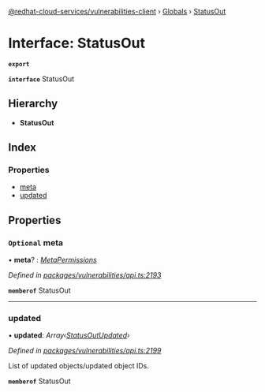 [@redhat-cloud-services/vulnerabilities-client](../README.md) › [Globals](../globals.md) › [StatusOut](statusout.md)

# Interface: StatusOut

**`export`** 

**`interface`** StatusOut

## Hierarchy

* **StatusOut**

## Index

### Properties

* [meta](statusout.md#optional-meta)
* [updated](statusout.md#updated)

## Properties

### `Optional` meta

• **meta**? : *[MetaPermissions](metapermissions.md)*

*Defined in [packages/vulnerabilities/api.ts:2193](https://github.com/RedHatInsights/javascript-clients/blob/master/packages/vulnerabilities/api.ts#L2193)*

**`memberof`** StatusOut

___

###  updated

• **updated**: *Array‹[StatusOutUpdated](statusoutupdated.md)›*

*Defined in [packages/vulnerabilities/api.ts:2199](https://github.com/RedHatInsights/javascript-clients/blob/master/packages/vulnerabilities/api.ts#L2199)*

List of updated objects/updated object IDs.

**`memberof`** StatusOut
